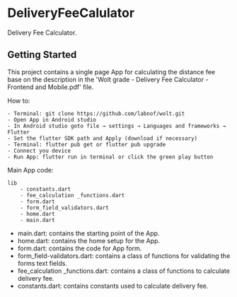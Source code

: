 # DeliveryFeeCalulator

Delivery Fee Calculator. 

## Getting Started

This project contains a single page App for calculating the distance fee base on the 
description in the 'Wolt grade - Delivery Fee Calculator - Frontend and Mobile.pdf'
file.

How to:

    - Terminal: git clone https://github.com/labnof/wolt.git
    - Open App in Android studio 
    - In Android studio goto file → settings → Languages and frameworks → Flutter
    - Set the flutter SDK path and Apply (download if necessary)
    - Terminal: flutter pub get or flutter pub upgrade
    - Connect you device 
    - Run App: flutter run in terminal or click the green play button

Main App code:

    lib
        - constants.dart
        - fee_calculation _functions.dart
        - form.dart
        - form_field_validators.dart
        - home.dart
        - main.dart


* main.dart: contains the starting point of the App.
* home.dart: contains the home setup for the App.
* form.dart: contains the code for App form.
* form_field-validators.dart: contains a class of functions for validating the forms text fields.
* fee_calculation _functions.dart: contains a class of functions to calculate delivery fee.
* constants.dart: contains constants used to calculate delivery fee.


